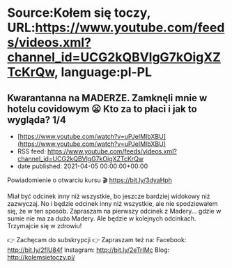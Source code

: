 # Source:Kołem się toczy, URL:https://www.youtube.com/feeds/videos.xml?channel_id=UCG2kQBVlgG7kOigXZTcKrQw, language:pl-PL

## Kwarantanna na MADERZE. Zamknęli mnie w hotelu covidowym 😦 Kto za to płaci i jak to wygląda? 1/4
 - [https://www.youtube.com/watch?v=uPJeIMIbXBU](https://www.youtube.com/watch?v=uPJeIMIbXBU)
 - RSS feed: https://www.youtube.com/feeds/videos.xml?channel_id=UCG2kQBVlgG7kOigXZTcKrQw
 - date published: 2021-04-05 00:00:00+00:00

Powiadomienie o otwarciu kursu 🎬 https://bit.ly/3dyaHph

Miał być odcinek inny niż wszystkie, bo jeszcze bardziej widokowy niż zazwyczaj. No i będzie odcinek inny niż wszystkie, ale nie spodziewałem się, że w ten sposób. Zapraszam na pierwszy odcinek z Madery... gdzie w sumie nie ma za dużo Madery. Ale będzie w kolejnych odcinkach. Trzymajcie się w zdrowiu!

👉 Zachęcam do subskrypcji 
👉 Zapraszam też na:
Facebook: http://bit.ly/2flU84f
Instagram: http://bit.ly/2eTrIMc
Blog: http://kolemsietoczy.pl/

